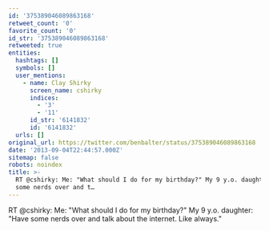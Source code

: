 ```yaml
---
id: '375389046089863168'
retweet_count: '0'
favorite_count: '0'
id_str: '375389046089863168'
retweeted: true
entities:
  hashtags: []
  symbols: []
  user_mentions:
    - name: Clay Shirky
      screen_name: cshirky
      indices:
        - '3'
        - '11'
      id_str: '6141832'
      id: '6141832'
  urls: []
original_url: https://twitter.com/benbalter/status/375389046089863168
date: '2013-09-04T22:44:57.000Z'
sitemap: false
robots: noindex
title: >-
  RT @cshirky: Me: "What should I do for my birthday?" My 9 y.o. daughter: "Have
  some nerds over and t…
---
```


RT @cshirky: Me: "What should I do for my birthday?" My 9 y.o. daughter: "Have some nerds over and talk about the internet. Like always."